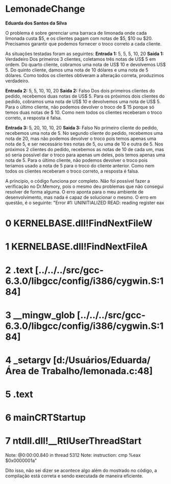 # LemonadeChange
__Eduarda dos Santos da Silva__

O problema é sobre gerenciar uma barraca de limonada onde cada limonada custa $5, e os clientes pagam com notas de $5, $10 ou $20. Precisamos garantir que podemos fornecer o troco correto a cada cliente.

As situações testadas foram as seguintes: 
__Entrada 1:__ 5, 5, 5, 10, 20
__Saída 1:__ Verdadeiro
Dos primeiros 3 clientes, coletamos três notas de US$ 5 em ordem.
Do quarto cliente, cobramos uma nota de US$ 10 e devolvemos US$ 5.
Do quinto cliente, damos uma nota de 10 dólares e uma nota de 5 dólares.
Como todos os clientes obtiveram a alteração correta, produzimos verdadeiro.

__Entrada 2:__ 5, 5, 10, 10, 20
__Saída 2:__ Falso
Dos dois primeiros clientes do pedido, recebemos duas notas de US$ 5.
Para os próximos dois clientes do pedido, cobramos uma nota de US$ 10 e devolvemos uma nota de US$ 5.
Para o último cliente, não podemos devolver o troco de $ 15 porque só temos duas notas de $ 10.
Como nem todos os clientes receberam o troco correto, a resposta é falsa.

__Entrada 3:__ 5, 20, 10, 10, 20
__Saida 3:__ Falso
No primeiro cliente do pedido, recebemos uma nota de 5.
No segundo cliente do pedido, recebemos uma nota de 20, mas não podemos devolver o troco pois temos apenas uma nota de 5, e ser necessário tres notas de 5, ou uma de 10 e outra de 5.
Nos próximos 2 clientes do pedido, recebemos as notas de 10 de cada um, mas só seria possível dar o troco para apenas um deles, pois temos apenas uma nota de 5. Para o último cliente, não podemos devolver o troco pois teriamos usado a nota de 5 para o troco do cliente anterior.
Como nem todos os clientes receberam o troco correto, a resposta é falsa.

A principio, o código funciona por completo. Não foi possível fazer a verificação no Dr.Memory, pois o mesmo deu problemas que não consegui resolver de forma alguma. 
O erro aponta para o meu ambiente de desenvolvimento, mas nada é capaz de solucionar o mesmo. O erro em questão, é o seguinte:
"Error #1: UNINITIALIZED READ: reading register eax
# 0 KERNELBASE.dll!FindNextFileW 
# 1 KERNELBASE.dll!FindNextFileA 
# 2 .text                              [../../../src/gcc-6.3.0/libgcc/config/i386/cygwin.S:184]
# 3 __mingw_glob                       [../../../src/gcc-6.3.0/libgcc/config/i386/cygwin.S:184]
# 4 _setargv                           [d:/Usuários/Eduarda/Área de Trabalho/lemonada.c:48]
# 5 .text       
# 6 mainCRTStartup
# 7 ntdll.dll!__RtlUserThreadStart
Note: @0:00:00.840 in thread 5312
Note: instruction: cmp    %eax $0x0000001a"

Dito isso, não sei dizer se acontece algo além do mostrado no código, a compilação está correta e sendo executada de maneira eficiente.
